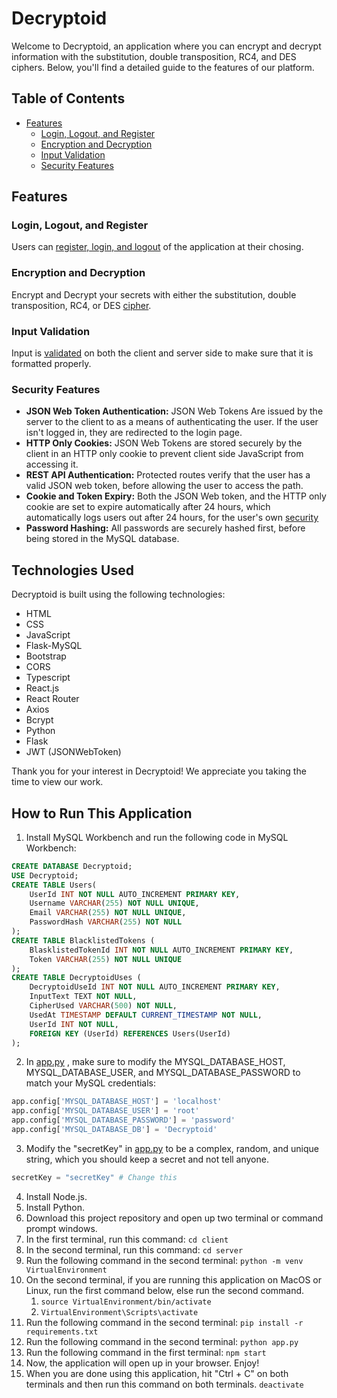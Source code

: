 # Decryptoid

Welcome to Decryptoid, an application where you can encrypt and decrypt information with the substitution, double transposition, RC4, and DES ciphers. Below, you'll find a detailed guide to the features of our platform.

## Table of Contents
- [Features](#features)
  - [Login, Logout, and Register](#authentication)
  - [Encryption and Decryption](#ciphers)
  - [Input Validation](#validation)
  - [Security Features](#security)

## Features

### Login, Logout, and Register
Users can [register, login, and logout](#authentication) of the application at their chosing. 

### Encryption and Decryption
Encrypt and Decrypt your secrets with either the substitution, double transposition, RC4, or DES [cipher](#ciphers).

### Input Validation
Input is [validated](#validation) on both the client and server side to make sure that it is formatted properly.

### Security Features
- **JSON Web Token Authentication:** JSON Web Tokens Are issued by the server to the client to as a means of authenticating the user. If the user isn't logged in, they are redirected to the login page.
- **HTTP Only Cookies:** JSON Web Tokens are stored securely by the client in an HTTP only cookie to prevent client side JavaScript from accessing it.
- **REST API Authentication:** Protected routes verify that the user has a valid JSON web token, before allowing the user to access the path.
- **Cookie and Token Expiry:** Both the JSON Web token, and the HTTP only cookie are set to expire automatically after 24 hours, which automatically logs users out after 24 hours, for the user's own [security](#security)
- **Password Hashing:** All passwords are securely hashed first, before being stored in the MySQL database.

## Technologies Used

Decryptoid is built using the following technologies:

- HTML
- CSS
- JavaScript
- Flask-MySQL
- Bootstrap
- CORS
- Typescript
- React.js
- React Router
- Axios
- Bcrypt
- Python
- Flask
- JWT (JSONWebToken)

Thank you for your interest in Decryptoid! We appreciate you taking the time to view our work. 

## How to Run This Application

1. Install MySQL Workbench and run the following code in MySQL Workbench: 
```sql 
CREATE DATABASE Decryptoid;
USE Decryptoid;
CREATE TABLE Users(
	UserId INT NOT NULL AUTO_INCREMENT PRIMARY KEY,
	Username VARCHAR(255) NOT NULL UNIQUE,
	Email VARCHAR(255) NOT NULL UNIQUE,
	PasswordHash VARCHAR(255) NOT NULL
);
CREATE TABLE BlacklistedTokens (
	BlasklistedTokenId INT NOT NULL AUTO_INCREMENT PRIMARY KEY,
	Token VARCHAR(255) NOT NULL UNIQUE
);
CREATE TABLE DecryptoidUses (
	DecryptoidUseId INT NOT NULL AUTO_INCREMENT PRIMARY KEY,
	InputText TEXT NOT NULL,
	CipherUsed VARCHAR(500) NOT NULL,
	UsedAt TIMESTAMP DEFAULT CURRENT_TIMESTAMP NOT NULL,
	UserId INT NOT NULL,
	FOREIGN KEY (UserId) REFERENCES Users(UserId)
);
```
2. In [app.py](server/app.py) , make sure to modify the MYSQL_DATABASE_HOST, MYSQL_DATABASE_USER, and MYSQL_DATABASE_PASSWORD to match your MySQL credentials:
```python
app.config['MYSQL_DATABASE_HOST'] = 'localhost' 
app.config['MYSQL_DATABASE_USER'] = 'root' 
app.config['MYSQL_DATABASE_PASSWORD'] = 'password'
app.config['MYSQL_DATABASE_DB'] = 'Decryptoid' 
```

3. Modify the "secretKey" in [app.py](server/app.py) to be a complex, random, and unique string, which you should keep a secret and not tell anyone.
```python
secretKey = "secretKey" # Change this
```
4. Install Node.js.
5. Install Python.
6. Download this project repository and open up two terminal or command prompt windows.
7. In the first terminal, run this command:
`cd client`
8. In the second terminal, run this command:
`cd server`
9. Run the following command in the second terminal:
`python -m venv VirtualEnvironment`
10. On the second terminal, if you are running this application on MacOS or Linux, run the first command below, else run the second command.
    1. `source VirtualEnvironment/bin/activate`
    2. `VirtualEnvironment\Scripts\activate`
11. Run the following command in the second terminal:
`pip install -r requirements.txt`
12. Run the following command in the second terminal:
`python app.py`
13. Run the following command in the first terminal:
`npm start` 
14. Now, the application will open up in your browser. Enjoy!
15. When you are done using this application, hit "Ctrl + C" on both terminals and then run this command on both terminals.
`deactivate`
